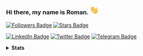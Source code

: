 ### Hi there, my name is Roman. <img src="https://github.com/rdavydov/rdavydov/blob/main/img/Waving%20Hand.gif?raw=true" alt="Waving Hand" width="25px">
[![Followers Badge](https://img.shields.io/github/followers/rdavydov?style=for-the-badge&logo=github&color=darkblue&logoColor=aquamarine)](https://github.com/rdavydov)
[![Stars Badge](https://img.shields.io/github/stars/rdavydov?affiliations=OWNER%2CCOLLABORATOR%2CORGANIZATION_MEMBER&logo=github&color=darkgreen&logoColor=lightgreen&style=for-the-badge)](https://github.com/rdavydov)

[![LinkedIn Badge](https://img.shields.io/badge/-rdavidoff-0b64bf?style=flat&logo=Linkedin&logoColor=white&link=https://www.linkedin.com/in/rdavidoff/)](https://www.linkedin.com/in/rdavidoff/)
[![Twitter Badge](https://img.shields.io/badge/-r__davydov-1d9bf0?style=flat&logo=Twitter&logoColor=white&link=https://twitter.com/r_davydov)](https://twitter.com/r_davydov)
[![Telegram Badge](https://img.shields.io/badge/-rdavidoff-161b22?style=flat&logo=Telegram&logoColor=white&link=https://t.me/rdavidoff)](https://t.me/rdavidoff)

<details><summary><strong>Stats</strong></summary>

[![Stats](https://github-readme-stats.vercel.app/api?username=rdavydov&count_private=true&show_icons=true&hide_border=true&theme=highcontrast)](https://github.com/rdavydov)

</details>
<!--
**rdavydov/rdavydov** is a ✨ _special_ ✨ repository because its `README.md` (this file) appears on your GitHub profile.

Here are some ideas to get you started:

- 🔭 I’m currently working on ...
- 🌱 I’m currently learning ...
- 👯 I’m looking to collaborate on ...
- 🤔 I’m looking for help with ...
- 💬 Ask me about ...
- 📫 How to reach me: ...
- 😄 Pronouns: ...
- ⚡ Fun fact: ...
-->
